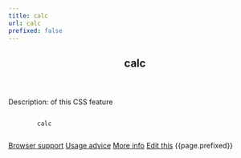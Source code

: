 ```yaml
---
title: calc
url: calc
prefixed: false
---
```


<article id="calc" class="feature prefix-{{page.prefixed}}">
	<header class="feature__header">
		<h2>calc</h2>
	</header>
	<p class="feature__description">
		Description: of this CSS feature
	</p>
	<pre class="feature__code"><code>
		calc
	</code></pre>
	<footer class="feature__footer">
		<a href="http://caniuse.com/calc">Browser support</a> 
		<a href="http://html5please.com/#calc">Usage advice</a> 
		<a href="http://www.css3files.com/calc">More info</a> 
		<a href="https://github.com/davidhund/shouldiprefix/blob/master/_posts/{{page.date | date: "%Y-%m-%d"}}-{{page.title}}.md">Edit this</a> 
		<span class="feature__prefix">{{page.prefixed}}</span>
	</footer>
</article>
